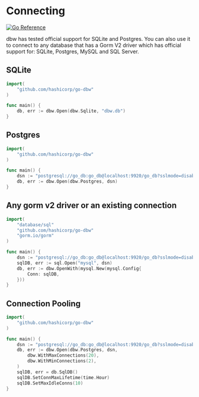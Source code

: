 # Connecting
[![Go
Reference](https://pkg.go.dev/badge/github.com/hashicorp/go-dbw.svg)](https://pkg.go.dev/github.com/hashicorp/go-dbw)

dbw has tested official support for SQLite and Postgres.  You can also use it to connect
to any database that has a Gorm V2 driver which has official support for: SQLite, Postgres,
MySQL and SQL Server. 

## SQLite
```go
import(
    "github.com/hashicorp/go-dbw"
)

func main() {
    db, err := dbw.Open(dbw.Sqlite, "dbw.db")    
}
```

## Postgres
```go
import(
    "github.com/hashicorp/go-dbw"
)

func main() {
    dsn := "postgresql://go_db:go_db@localhost:9920/go_db?sslmode=disable"
    db, err := dbw.Open(dbw.Postgres, dsn)    
}
```

## Any gorm v2 driver or an existing connection
```go
import(
    "database/sql"
    "github.com/hashicorp/go-dbw"
    "gorm.io/gorm"
)

func main() {
    dsn := "postgresql://go_db:go_db@localhost:9920/go_db?sslmode=disable"
    sqlDB, err := sql.Open("mysql", dsn)
    db, err := dbw.OpenWith(mysql.New(mysql.Config{
        Conn: sqlDB,
    }))
}
```

## Connection Pooling

```go
import(
    "github.com/hashicorp/go-dbw"
)

func main() {
    dsn := "postgresql://go_db:go_db@localhost:9920/go_db?sslmode=disable"
    db, err := dbw.Open(dbw.Postgres, dsn, 
        dbw.WithMaxConnections(20),
        dbw.WithMinConnections(2),
    )    
    sqlDB, err = db.SqlDB()
    sqlDB.SetConnMaxLifetime(time.Hour)
    sqlDB.SetMaxIdleConns(10)
}
```